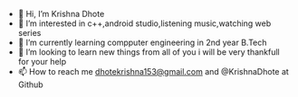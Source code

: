 - 👋 Hi, I’m Krishna Dhote
- 👀 I’m interested in c++,android studio,listening music,watching web series
- 🌱 I’m currently learning compputer engineering in 2nd year B.Tech
- 💞️ I’m looking to learn new things from all of you i will be very thankfull for your help
- 📫 How to reach me dhotekrishna153@gmail.com and @KrishnaDhote at Github
